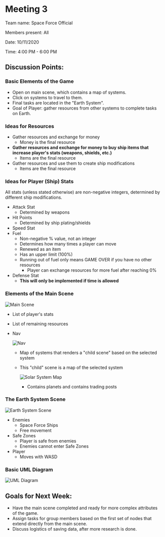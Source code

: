 # Meeting 3

Team name: Space Force Official


Members present: All


Date: 10/11/2020


Time: 4:00 PM - 6:00 PM


## Discussion Points:

###  Basic Elements of the Game

* Open on main scene, which contains a map of systems.
* Click on systems to travel to them.
* Final tasks are located in the "Earth System".
* Goal of Player: gather resources from other systems to complete tasks on Earth.

### Ideas for Resources

* Gather resources and exchange for money 
   * Money is the final resource
* __Gather resources and exchange for money to buy ship items that increase player's stats (weapons, shields, etc.)__
   * Items are the final resource
* Gather resources and use them to create ship modifications 
   * Items are the final resource

### Ideas for Player (Ship) Stats

All stats (unless stated otherwise) are non-negative integers, determined by different ship modifications.

* Attack Stat
   * Determined by weapons
* Hit Points
   * Determined by ship plating/shields
* Speed Stat
* Fuel
   * Non-negative % value, not an integer
   * Determines how many times a player can move
   * Renewed as an item
   * Has an upper limit (100%)
   * Running out of fuel only means GAME OVER if you have no other resources
      * Player can exchange resources for more fuel after reaching 0%
* Defense Stat 
   * __This will only be implemented if time is allowed__

### Elements of the Main Scene

![Main Scene](https://cdn.discordapp.com/attachments/751457365529985044/764961842622758923/Screen_Shot_2020-10-11_at_5.25.10_PM.png)

* List of player's stats
* List of remaining resources
* Nav

   ![Nav](https://cdn.discordapp.com/attachments/751457365529985044/764961882548469810/Screen_Shot_2020-10-11_at_5.25.21_PM.png)

   * Map of systems that renders a "child scene" based on the selected system
   * This "child" scene is a map of the selected system

      ![Solar System Map](https://cdn.discordapp.com/attachments/751457365529985044/764961946613055558/Screen_Shot_2020-10-11_at_5.25.36_PM.png)

      * Contains planets and contains trading posts

### The Earth System Scene

![Earth System Scene](https://cdn.discordapp.com/attachments/751457365529985044/764961990098944010/Screen_Shot_2020-10-11_at_5.25.46_PM.png)

* Enemies
   * Space Force Ships
   * Free movement
* Safe Zones
   * Player is safe from enemies
   * Enemies cannot enter Safe Zones
* Player
   * Moves with WASD

### Basic UML Diagram

![UML Diagram](https://cdn.discordapp.com/attachments/751457365529985044/764967289778733056/Screen_Shot_2020-10-11_at_5.46.50_PM.png)

## Goals for Next Week:

* Have the main scene completed and ready for more complex attributes of the game.
* Assign tasks for group members based on the first set of nodes that extend directly from the main scene.
* Discuss logistics of saving data, after more research is done.
